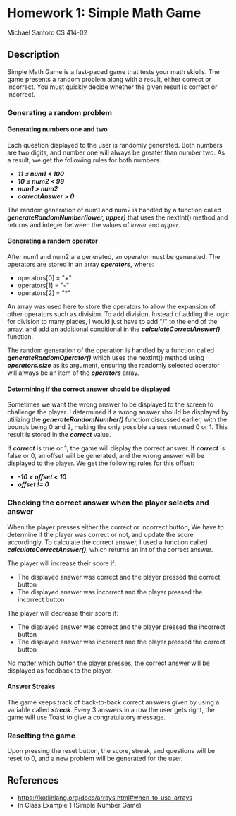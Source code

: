 # Homework 1: Simple Math Game
Michael Santoro
CS 414-02

## Description
Simple Math Game is a fast-paced game that tests your math skiulls. The game presents a random problem along with a result, either correct or incorrect. You must quickly decide whether the given result is correct or incorrect.

### Generating a random problem

#### Generating numbers one and two
Each question displayed to the user is randomly generated. Both numbers are two digits, and number one will always be greater than number two. As a result, we get the following rules for both numbers. 
- ***11 ≤ num1 < 100***
- ***10 ≤ num2 < 99***
- ***num1 > num2***
- ***correctAnswer > 0***

The random generation of num1 and num2 is handled by a function called ***generateRandomNumber(lower, upper)*** that uses the nextInt() method and returns and integer between the values of *lower* and *upper*.

#### Generating a random operator
After num1 and num2 are generated, an operator must be generated. The operators are stored in an array ***operators***, where:
- operators[0] = "+"
- operators[1] = "-"
- operators[2] = "*"

An array was used here to store the operators to allow the expansion of other operators such as division. To add division, Instead of adding the logic for division to many places, I would just have to add "/" to the end of the array, and add an additional conditional in the ***calculateCorrectAnswer()*** function.

The random generation of the operation is handled by a function called ***generateRandomOperator()*** which uses the nextInt() method using ***operators.size*** as its argument, ensuring the randomly selected operator will always be an item of the ***operators*** array.

#### Determining if the correct answer should be displayed
Sometimes we want the wrong answer to be displayed to the screen to challenge the player. I determined if a wrong answer should be displayed by utilizing the ***generateRandomNumber()*** function discussed earlier, with the bounds being 0 and 2, making the only possible values returned 0 or 1. This result is stored in the ***correct*** value. 

If ***correct*** is true or 1, the game will display the correct answer. If ***correct*** is false or 0, an offset will be generated, and the wrong answer will be displayed to the player. We get the following rules for this offset:
- ***-10 < offset < 10***
- ***offset != 0***

### Checking the correct answer when the player selects and answer
When the player presses either the correct or incorrect button, We have to determine if the player was correct or not, and update the score accordingly. To calculate the correct answer, I used a function called ***calculateCorrectAnswer()***, which returns an int of the correct answer.

The player will increase their score if:
- The displayed answer was correct and the player pressed the correct button
- The displayed answer was incorrect and the player pressed the incorrect button

The player will decrease their score if:
- The displayed answer was correct and the player pressed the incorrect button
- The displayed answer was incorrect and the player pressed the correct button

No matter which button the player presses, the correct answer will be displayed as feedback to the player.

#### Answer Streaks
The game keeps track of back-to-back correct answers given by using a variable called ***streak***. Every 3 answers in a row the user gets right, the game will use Toast to give a congratulatory message.

### Resetting the game
Upon pressing the reset button, the score, streak, and questions will be reset to 0, and a new problem will be generated for the user.

## References
- https://kotlinlang.org/docs/arrays.html#when-to-use-arrays
- In Class Example 1 (Simple Number Game)
